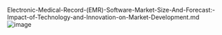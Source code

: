 Electronic-Medical-Record-(EMR)-Software-Market-Size-And-Forecast:-Impact-of-Technology-and-Innovation-on-Market-Development.md
![image](https://github.com/user-attachments/assets/848881f7-b8f1-4423-99a6-7856ccbe646f)

